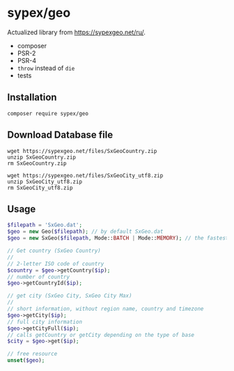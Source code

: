 # sypex/geo

Actualized library from <https://sypexgeo.net/ru/>.

- composer
- PSR-2
- PSR-4
- `throw` instead of `die`
- tests

## Installation

```
composer require sypex/geo
```

## Download Database file


```shell
wget https://sypexgeo.net/files/SxGeoCountry.zip
unzip SxGeoCountry.zip
rm SxGeoCountry.zip

wget https://sypexgeo.net/files/SxGeoCity_utf8.zip
unzip SxGeoCity_utf8.zip
rm SxGeoCity_utf8.zip
```

## Usage

```php
$filepath = 'SxGeo.dat';
$geo = new Geo($filepath); // by default SxGeo.dat
$geo = new SxGeo($filepath, Mode::BATCH | Mode::MEMORY); // the fastest way

// Get country (SxGeo Country)
//
// 2-letter ISO code of country
$country = $geo->getCountry($ip);
// number of country
$geo->getCountryId($ip);

// get city (SxGeo City, SxGeo City Max)
//
// short information, without region name, country and timezone
$geo->getCity($ip);
// full city information
$geo->getCityFull($ip);
// calls getCountry or getCity depending on the type of base
$city = $geo->get($ip);

// free resource
unset($geo);
```

